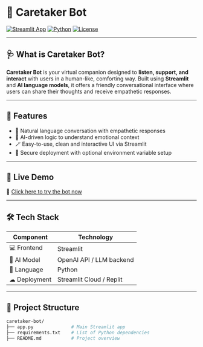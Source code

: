 # 🤖 Caretaker Bot

[![Streamlit App](https://img.shields.io/badge/Try%20App-Streamlit-blue?logo=streamlit)](https://caretakerbot-2uggbxc8bva5zehugfwmej.streamlit.app/)
[![Python](https://img.shields.io/badge/Made%20with-Python-blue.svg?logo=python)](https://www.python.org/)
[![License](https://img.shields.io/badge/License-MIT-green.svg)](LICENSE)

---

## 🩺 What is Caretaker Bot?

**Caretaker Bot** is your virtual companion designed to **listen, support, and interact** with users in a human-like, comforting way. Built using **Streamlit** and **AI language models**, it offers a friendly conversational interface where users can share their thoughts and receive empathetic responses.

---

## 🎯 Features

- 💬 Natural language conversation with empathetic responses
- 🧠 AI-driven logic to understand emotional context
- 🪄 Easy-to-use, clean and interactive UI via Streamlit
- 🔐 Secure deployment with optional environment variable setup

---

## 🚀 Live Demo

🔗 [Click here to try the bot now](https://caretakerbot-2uggbxc8bva5zehugfwmej.streamlit.app/)

---

## 🛠 Tech Stack

| Component     | Technology |
|---------------|------------|
| 💻 Frontend    | Streamlit  |
| 🧠 AI Model    | OpenAI API / LLM backend |
| 🐍 Language    | Python     |
| ☁ Deployment  | Streamlit Cloud / Replit |

---

## 📁 Project Structure

```bash
caretaker-bot/
├── app.py              # Main Streamlit app
├── requirements.txt    # List of Python dependencies
├── README.md           # Project overview
